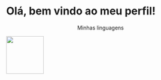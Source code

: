 

<style>.text{text-align: center;}</style>

<div>
<h1 class="center">
Olá, bem vindo ao meu perfil!
</h1>
</div>
<div>
<p class="text">Minhas linguagens<p>
<img height=100px width=100px src= "https://user-images.githubusercontent.com/116528159/215304870-edb3325b-d99e-4d18-95df-861d7ceab825.png"/>



 </div>
 
















